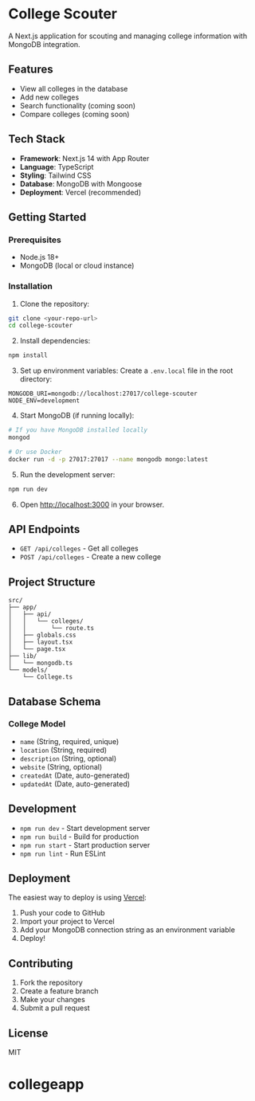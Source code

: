 # College Scouter

A Next.js application for scouting and managing college information with MongoDB integration.

## Features

- View all colleges in the database
- Add new colleges
- Search functionality (coming soon)
- Compare colleges (coming soon)

## Tech Stack

- **Framework**: Next.js 14 with App Router
- **Language**: TypeScript
- **Styling**: Tailwind CSS
- **Database**: MongoDB with Mongoose
- **Deployment**: Vercel (recommended)

## Getting Started

### Prerequisites

- Node.js 18+ 
- MongoDB (local or cloud instance)

### Installation

1. Clone the repository:
```bash
git clone <your-repo-url>
cd college-scouter
```

2. Install dependencies:
```bash
npm install
```

3. Set up environment variables:
Create a `.env.local` file in the root directory:
```env
MONGODB_URI=mongodb://localhost:27017/college-scouter
NODE_ENV=development
```

4. Start MongoDB (if running locally):
```bash
# If you have MongoDB installed locally
mongod

# Or use Docker
docker run -d -p 27017:27017 --name mongodb mongo:latest
```

5. Run the development server:
```bash
npm run dev
```

6. Open [http://localhost:3000](http://localhost:3000) in your browser.

## API Endpoints

- `GET /api/colleges` - Get all colleges
- `POST /api/colleges` - Create a new college

## Project Structure

```
src/
├── app/
│   ├── api/
│   │   └── colleges/
│   │       └── route.ts
│   ├── globals.css
│   ├── layout.tsx
│   └── page.tsx
├── lib/
│   └── mongodb.ts
└── models/
    └── College.ts
```

## Database Schema

### College Model
- `name` (String, required, unique)
- `location` (String, required)
- `description` (String, optional)
- `website` (String, optional)
- `createdAt` (Date, auto-generated)
- `updatedAt` (Date, auto-generated)

## Development

- `npm run dev` - Start development server
- `npm run build` - Build for production
- `npm run start` - Start production server
- `npm run lint` - Run ESLint

## Deployment

The easiest way to deploy is using [Vercel](https://vercel.com):

1. Push your code to GitHub
2. Import your project to Vercel
3. Add your MongoDB connection string as an environment variable
4. Deploy!

## Contributing

1. Fork the repository
2. Create a feature branch
3. Make your changes
4. Submit a pull request

## License

MIT
# collegeapp
